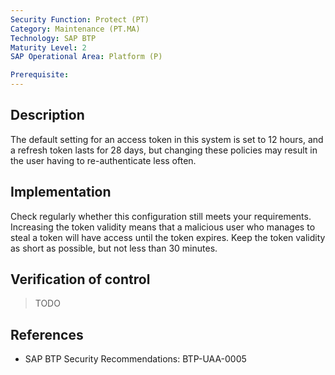 ```yaml
---
Security Function: Protect (PT)
Category: Maintenance (PT.MA)
Technology: SAP BTP
Maturity Level: 2
SAP Operational Area: Platform (P)

Prerequisite: 
---
```


## Description

The default setting for an access token in this system is set to 12 hours, and a refresh token lasts for 28 days, but changing these policies may result in the user having to re-authenticate less often.


## Implementation

Check regularly whether this configuration still meets your requirements. Increasing the token validity means that a malicious user who manages to steal a token will have access until the token expires. Keep the token validity as short as possible, but not less than 30 minutes.

## Verification of control

> TODO


## References

* SAP BTP Security Recommendations: BTP-UAA-0005
